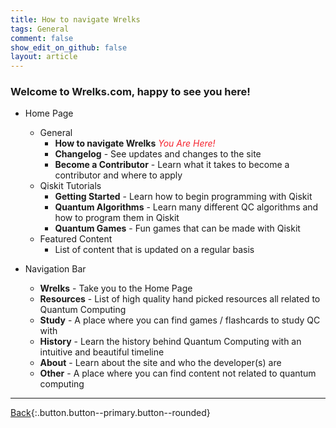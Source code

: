 ```yaml
---
title: How to navigate Wrelks
tags: General
comment: false
show_edit_on_github: false
layout: article
---
```


### Welcome to Wrelks.com, happy to see you here!

- Home Page
    - General
        - **How to navigate Wrelks** <red><i>You Are Here!</i></red>
        - **Changelog** - See updates and changes to the site
        - **Become a Contributor** - Learn what it takes to become a contributor and where to apply
    - Qiskit Tutorials
        - **Getting Started** - Learn how to begin programming with Qiskit
        - **Quantum Algorithms** - Learn many different QC algorithms and how to program them in Qiskit
        - **Quantum Games** - Fun games that can be made with Qiskit
    - Featured Content 
        - List of content that is updated on a regular basis
    
- Navigation Bar 
    - **Wrelks** - Take you to the Home Page
    - **Resources** - List of high quality hand picked resources all related to Quantum Computing 
    - **Study** - A place where you can find games / flashcards to study QC with
    - **History** - Learn the history behind Quantum Computing with an intuitive and beautiful timeline 
    - **About** - Learn about the site and who the developer(s) are
    - **Other** - A place where you can find content not related to quantum computing

---

[Back](https://wrelks.com){:.button.button--primary.button--rounded}

<style>
green {
    color: #52c41a;
}
orange {
    color: #fa8c16;
}
red {
    color: #f5222d;
}
</style>